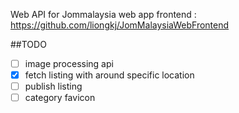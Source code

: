 Web API for Jommalaysia web app frontend : https://github.com/liongkj/JomMalaysiaWebFrontend

##TODO

- [ ] image processing api
- [x] fetch listing with around specific location
- [ ] publish listing
- [ ] category favicon
